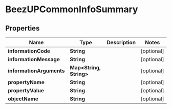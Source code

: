 
# BeezUPCommonInfoSummary

## Properties
Name | Type | Description | Notes
------------ | ------------- | ------------- | -------------
**informationCode** | **String** |  |  [optional]
**informationMessage** | **String** |  |  [optional]
**informationArguments** | **Map&lt;String, String&gt;** |  |  [optional]
**propertyName** | **String** |  |  [optional]
**propertyValue** | **String** |  |  [optional]
**objectName** | **String** |  |  [optional]



